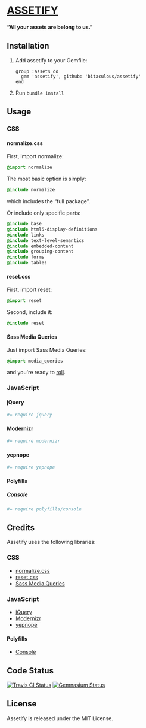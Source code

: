[ASSETIFY](http://bitaculous.github.io/assetify "Assetify")
===========================================================

**“All your assets are belong to us.”**

Installation
------------

1.  Add assetify to your Gemfile:

    ```
    group :assets do
      gem 'assetify', github: 'bitaculous/assetify'
    end
    ```

2.  Run `bundle install`

Usage
-----

### CSS

#### normalize.css

First, import normalize:

```sass
@import normalize
```

The most basic option is simply:

```sass
@include normalize
```

which includes the “full package”.

Or include only specific parts:

```sass
@include base
@include html5-display-definitions
@include links
@include text-level-semantics
@include embedded-content
@include grouping-content
@include forms
@include tables
```

#### reset.css

First, import reset:

```sass
@import reset
```

Second, include it:

```sass
@include reset
```

#### Sass Media Queries

Just import Sass Media Queries:

```sass
@import media_queries
```

and you're ready to [roll](http://paranoida.github.io/sass-mediaqueries "Sass Media Queries").

### JavaScript

#### jQuery

```coffeescript
#= require jquery
```

#### Modernizr

```coffeescript
#= require modernizr
```

#### yepnope

```coffeescript
#= require yepnope
```

#### Polyfills

##### Console

```coffeescript
#= require polyfills/console
```

Credits
-------

Assetify uses the following libraries:

### CSS

* [normalize.css](http://necolas.github.io/normalize.css "normalize.css")
* [reset.css](http://meyerweb.com/eric/tools/css/reset "reset.css")
* [Sass Media Queries](http://paranoida.github.io/sass-mediaqueries "Sass Media Queries")

### JavaScript

* [jQuery](http://jquery.com "The Write Less, Do More, JavaScript Library.")
* [Modernizr](http://modernizr.com "Modernizr is a JavaScript library that detects HTML5 and CSS3 features in the user’s browser.")
* [yepnope](http://yepnopejs.com "yepnope is an asynchronous conditional resource loader that's super-fast, and allows you to load only the scripts that your users need.")

#### Polyfills

* [Console](https://github.com/h5bp/html5-boilerplate/blob/master/js/plugins.js "Avoid `console` errors in browsers that lack a console.")

Code Status
-----------

[<img src="https://travis-ci.org/bitaculous/assetify.svg" title="Travis CI Status" alt="Travis CI Status" />](http://travis-ci.org/bitaculous/assetify)
[<img src="https://gemnasium.com/bitaculous/assetify.svg" title="Gemnasium Status" alt="Gemnasium Status" />](https://gemnasium.com/bitaculous/assetify)

License
-------

Assetify is released under the MIT License.